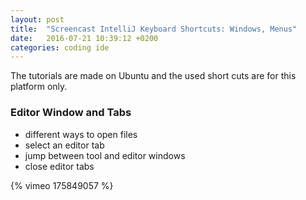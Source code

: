 ```yaml
---
layout: post
title:  "Screencast IntelliJ Keyboard Shortcuts: Windows, Menus"
date:   2016-07-21 10:39:12 +0200
categories: coding ide
---
```


The tutorials are made on Ubuntu and the used short cuts are for this platform only.


### Editor Window and Tabs

* different ways to open files
* select an editor tab
* jump between tool and editor windows
* close editor tabs

{% vimeo 175849057 %}
